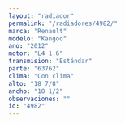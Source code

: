 ```yaml
---
layout: "radiador"
permalink: "/radiadores/4982/"
marca: "Renault"
modelo: "Kangoo"
ano: "2012"
motor: "L4 1.6"
transmision: "Estándar"
parte: "63762"
clima: "Con clima"
alto: "18 7/8"
ancho: "18 1/2"
observaciones: ""
id: "4982"
---
```


